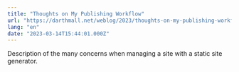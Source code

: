 ```yaml
---
title: "Thoughts on My Publishing Workflow"
url: "https://darthmall.net/weblog/2023/thoughts-on-my-publishing-workflow/"
lang: "en"
date: "2023-03-14T15:44:01.000Z"
---
```


Description of the many concerns when managing a site with a static site generator.

